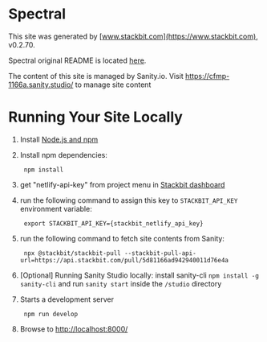 # Spectral

This site was generated by [www.stackbit.com](https://www.stackbit.com), v0.2.70.

Spectral original README is located [here](./README.theme.md).

The content of this site is managed by Sanity.io. Visit https://cfmp-1166a.sanity.studio/ to manage site content

# Running Your Site Locally

1. Install [Node.js and npm](https://nodejs.org/en/)

1. Install npm dependencies:

        npm install

1. get "netlify-api-key" from project menu in [Stackbit dashboard](https://app.stackbit.com/dashboard)

1. run the following command to assign this key to `STACKBIT_API_KEY` environment variable:

        export STACKBIT_API_KEY={stackbit_netlify_api_key}

1. run the following command to fetch site contents from Sanity:

        npx @stackbit/stackbit-pull --stackbit-pull-api-url=https://api.stackbit.com/pull/5d81166ad942940011d76e4a

1. [Optional] Running Sanity Studio locally: install sanity-cli `npm install -g sanity-cli` and run `sanity start` inside the `/studio` directory

1. Starts a development server

        npm run develop

1. Browse to [http://localhost:8000/](http://localhost:8000/)

